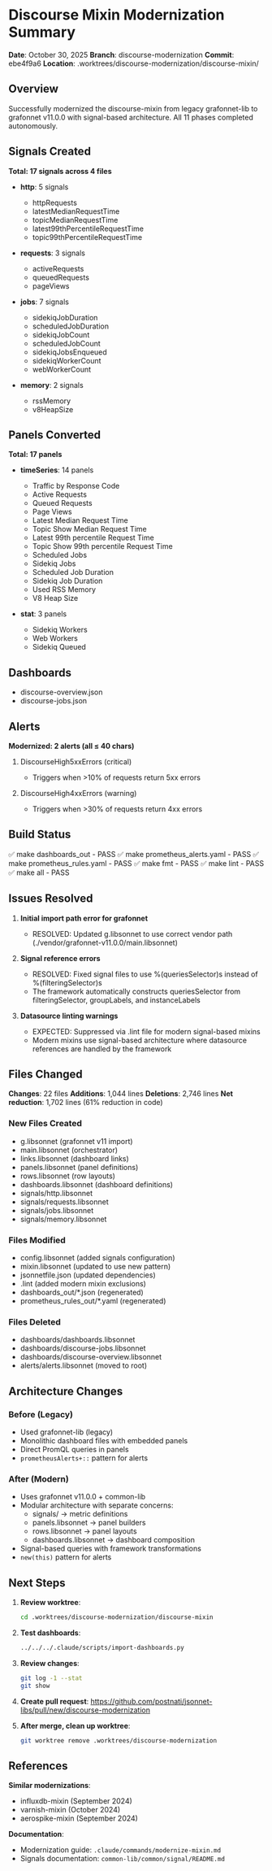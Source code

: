 # Discourse Mixin Modernization Summary

**Date**: October 30, 2025
**Branch**: discourse-modernization
**Commit**: ebe4f9a6
**Location**: .worktrees/discourse-modernization/discourse-mixin/

## Overview

Successfully modernized the discourse-mixin from legacy grafonnet-lib to grafonnet v11.0.0 with signal-based architecture. All 11 phases completed autonomously.

## Signals Created

**Total: 17 signals across 4 files**

- **http**: 5 signals
  - httpRequests
  - latestMedianRequestTime
  - topicMedianRequestTime
  - latest99thPercentileRequestTime
  - topic99thPercentileRequestTime

- **requests**: 3 signals
  - activeRequests
  - queuedRequests
  - pageViews

- **jobs**: 7 signals
  - sidekiqJobDuration
  - scheduledJobDuration
  - sidekiqJobCount
  - scheduledJobCount
  - sidekiqJobsEnqueued
  - sidekiqWorkerCount
  - webWorkerCount

- **memory**: 2 signals
  - rssMemory
  - v8HeapSize

## Panels Converted

**Total: 17 panels**

- **timeSeries**: 14 panels
  - Traffic by Response Code
  - Active Requests
  - Queued Requests
  - Page Views
  - Latest Median Request Time
  - Topic Show Median Request Time
  - Latest 99th percentile Request Time
  - Topic Show 99th percentile Request Time
  - Scheduled Jobs
  - Sidekiq Jobs
  - Scheduled Job Duration
  - Sidekiq Job Duration
  - Used RSS Memory
  - V8 Heap Size

- **stat**: 3 panels
  - Sidekiq Workers
  - Web Workers
  - Sidekiq Queued

## Dashboards

- discourse-overview.json
- discourse-jobs.json

## Alerts

**Modernized: 2 alerts (all ≤ 40 chars)**

1. DiscourseHigh5xxErrors (critical)
   - Triggers when >10% of requests return 5xx errors

2. DiscourseHigh4xxErrors (warning)
   - Triggers when >30% of requests return 4xx errors

## Build Status

✅ make dashboards_out - PASS
✅ make prometheus_alerts.yaml - PASS
✅ make prometheus_rules.yaml - PASS
✅ make fmt - PASS
✅ make lint - PASS
✅ make all - PASS

## Issues Resolved

1. **Initial import path error for grafonnet**
   - RESOLVED: Updated g.libsonnet to use correct vendor path (./vendor/grafonnet-v11.0.0/main.libsonnet)

2. **Signal reference errors**
   - RESOLVED: Fixed signal files to use %(queriesSelector)s instead of %(filteringSelector)s
   - The framework automatically constructs queriesSelector from filteringSelector, groupLabels, and instanceLabels

3. **Datasource linting warnings**
   - EXPECTED: Suppressed via .lint file for modern signal-based mixins
   - Modern mixins use signal-based architecture where datasource references are handled by the framework

## Files Changed

**Changes**: 22 files
**Additions**: 1,044 lines
**Deletions**: 2,746 lines
**Net reduction**: 1,702 lines (61% reduction in code)

### New Files Created
- g.libsonnet (grafonnet v11 import)
- main.libsonnet (orchestrator)
- links.libsonnet (dashboard links)
- panels.libsonnet (panel definitions)
- rows.libsonnet (row layouts)
- dashboards.libsonnet (dashboard definitions)
- signals/http.libsonnet
- signals/requests.libsonnet
- signals/jobs.libsonnet
- signals/memory.libsonnet

### Files Modified
- config.libsonnet (added signals configuration)
- mixin.libsonnet (updated to use new pattern)
- jsonnetfile.json (updated dependencies)
- .lint (added modern mixin exclusions)
- dashboards_out/*.json (regenerated)
- prometheus_rules_out/*.yaml (regenerated)

### Files Deleted
- dashboards/dashboards.libsonnet
- dashboards/discourse-jobs.libsonnet
- dashboards/discourse-overview.libsonnet
- alerts/alerts.libsonnet (moved to root)

## Architecture Changes

### Before (Legacy)
- Used grafonnet-lib (legacy)
- Monolithic dashboard files with embedded panels
- Direct PromQL queries in panels
- `prometheusAlerts+::` pattern for alerts

### After (Modern)
- Uses grafonnet v11.0.0 + common-lib
- Modular architecture with separate concerns:
  - signals/ → metric definitions
  - panels.libsonnet → panel builders
  - rows.libsonnet → panel layouts
  - dashboards.libsonnet → dashboard composition
- Signal-based queries with framework transformations
- `new(this)` pattern for alerts

## Next Steps

1. **Review worktree**:
   ```bash
   cd .worktrees/discourse-modernization/discourse-mixin
   ```

2. **Test dashboards**:
   ```bash
   ../../../.claude/scripts/import-dashboards.py
   ```

3. **Review changes**:
   ```bash
   git log -1 --stat
   git show
   ```

4. **Create pull request**:
   https://github.com/postnati/jsonnet-libs/pull/new/discourse-modernization

5. **After merge, clean up worktree**:
   ```bash
   git worktree remove .worktrees/discourse-modernization
   ```

## References

**Similar modernizations**:
- influxdb-mixin (September 2024)
- varnish-mixin (October 2024)
- aerospike-mixin (September 2024)

**Documentation**:
- Modernization guide: `.claude/commands/modernize-mixin.md`
- Signals documentation: `common-lib/common/signal/README.md`
